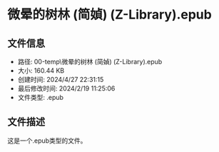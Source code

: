 ﻿# 微晕的树林 (简媜) (Z-Library).epub

## 文件信息
- 路径: 00-temp\微晕的树林 (简媜) (Z-Library).epub
- 大小: 160.44 KB
- 创建时间: 2024/4/27 22:31:15
- 最后修改时间: 2024/2/19 11:25:06
- 文件类型: .epub

## 文件描述
这是一个.epub类型的文件。

